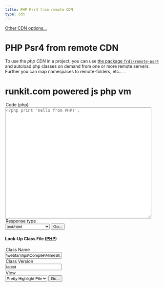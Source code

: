 ```yaml
---
title: PHP Psr4 from remote CDN
type: cdn
---
```


[Other CDN options...](cdn/index)

# PHP Psr4 from remote CDN

To use the *php CDN* in a project, you can use [the package `frdl/remote-psr4`](https://github.com/frdl/remote-psr4) and autoload php classes on demand from one or more remote servers. Further you can map namespaces to remote-folders, etc... .

# runkit.com powered js php vm

<div class="container">
<form action="https://cdn.frdl.io/redirect.php" method="POST" target="_blank">

   <input type="hidden" name="packageType" value="php-code" /> 
 
 <legend>Code (php)</legend>
 <textarea name="code" placeholder="<?php print 'Hello from PHP!';" style="width:95%;height:364px;"></textarea>
 
 <legend>Response type</legend>
 <select name="ct">
 <option value="application/javascript">application/javascript</option>
 <option value="text/html" selected>text/html</option>
 <option value="text/plain">text/plain</option>
 </select>
 
 
  <input type="submit" value="Go..." /> 
</form>
</div>

#### Look-Up Class File ([PHP](https://frdl.webfan.de/install/?source=*))


<div class="container">
<form action="https://cdn.frdl.io/_redirect.php" method="POST" target="_blank">
  <input type="hidden" name="packageType" value="php-class" /> 
 
 <legend>Class Name</legend>
 <input type="text" name="packageName" placeholder="\webfan\hps\Compile\MimeStubIndex::class"  value="\webfan\hps\Compile\MimeStubIndex::class" /> 
 
 
 <legend>Class Version</legend>
 <input type="text" name="packageVersion" placeholder="latest"  value="latest"  readonly /> 
 
 <legend>View</legend>
 <select name="plugin">
 <option value="raw">Raw Source Code</option>
 <option value="bundle" disabled>Package</option>
 <option value="browse" selected>Pretty Highlight File</option>
 </select>
 
  <input type="submit" value="Go..." /> 
</form>
</div>
